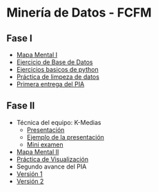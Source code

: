 # Minería de Datos - FCFM

## Fase I
* [Mapa Mental I](https://github.com/OrlandoC98/MineriaDeDatos_FCFM/blob/main/MapaMental_1_1728247.pdf)
* [Ejercicio de Base de Datos](https://github.com/OrlandoC98/MineriaDeDatos_FCFM/blob/main/Ej1_BasesDatos_Equipo_6.pdf)
* [Ejercicios basicos de python](https://github.com/OrlandoC98/MineriaDeDatos_FCFM/blob/main/Ej_Python_1728247.ipynb)
* [Práctica de limpeza de datos](https://github.com/antoniolozz/Mineria-de-datos/blob/main/Ej_Limpieza_Equipo6.ipynb)
* [Primera entrega del PIA](https://github.com/OrlandoC98/MineriaDeDatos_FCFM/blob/main/Avance1_PIA_Equipo6.ipynb)
## Fase II
* Técnica del equipo: K-Medias
  * [Presentación](https://github.com/OrlandoC98/MineriaDeDatos_FCFM/blob/main/Presentaci%C3%B3n_K-Medias_Equipo-6.pdf)
  * [Ejemplo de la presentación](https://github.com/VanessaCedillo19/Mineria_de_Datos/blob/main/Kmedias.ipynb)
  * [Mini examen](https://github.com/OrlandoC98/MineriaDeDatos_FCFM/blob/main/Calificaci%C3%B3n_K-Medias_Equipo-6.pdf)
* [Mapa Mental II](https://github.com/OrlandoC98/MineriaDeDatos_FCFM/blob/main/MapaMental_2_1728247.pdf)
* [Práctica de Visualización](https://github.com/antoniolozz/Mineria-de-datos/blob/main/Visualizaci%C3%B3n_Equipo6.ipynb)
* Segundo avance del PIA
 * [Versión 1](https://github.com/OrlandoC98/MineriaDeDatos_FCFM/blob/main/AvancePIA_II_Grupo003_Equipo6.ipynb)
 * [Versión 2 ](https://github.com/OrlandoC98/MineriaDeDatos_FCFM/blob/main/AvancePIA_II_Grupo003_Equipo6_V2.ipynb)

